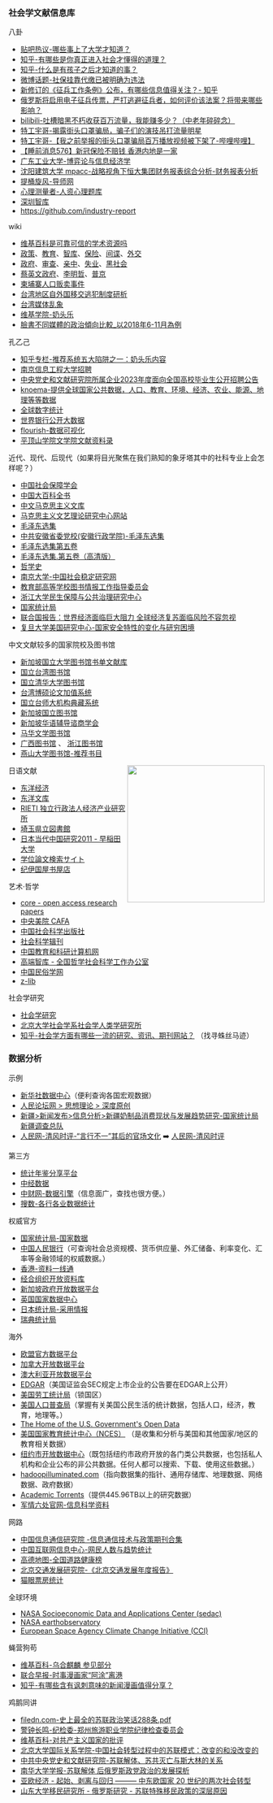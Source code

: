 <!-- **不断遭受社会毒打，面对与弗利萨之间的贫富差距、阶级分化、善弄欺诈的现实，呐喊觉醒成的超级赛亚人。让社会毒打来得更猛烈些吧！此时战斗力一亿五千万！龙珠Z！决战！那美克星！** -->

### 社会学文献信息库

八卦

* [贴吧热议-哪些事上了大学才知道？](https://tieba.baidu.com/hottopic/browse/hottopic?topic_id=13099934&topic_name=哪些事上了大学才知道？)
* [知乎-有哪些是你真正进入社会才懂得的道理？](https://www.zhihu.com/question/297880330/answers/updated)
* [知乎-什么是有孩子之后才知道的事？](https://www.zhihu.com/question/456245328)
* [微博话题-社保挂靠代缴已被明确为违法](https://s.weibo.com/weibo?q=社保挂靠代缴已被明确为违法)
* [新修订的《征兵工作条例》公布，有哪些信息值得关注？- 知乎](https://www.zhihu.com/question/595309486/answer/2982887636)
* [俄罗斯将启用电子征兵传票，严打逃避征兵者，如何评价该法案？将带来哪些影响？](https://www.zhihu.com/question/595107569)
* [bilibili-吐槽暗黑不朽收获百万流量，我能赚多少？（中老年碎碎念）](https://www.bilibili.com/video/BV1MT41177Du)
* [特工宇哥-揭露街头口罩骗局，骗子们的演技吊打流量明星](https://www.bilibili.com/video/BV16g4y1M7ce)
* [特工宇哥-【我之前举报的街头口罩骗局百万播放视频被下架了-哔哩哔哩】 ](https://b23.tv/c7BeAp3)
* [【睡前消息576】新冠保险不赔钱 香港内地是一家](https://www.bilibili.com/video/BV1QP411U75p)
* [广东工业大学-博弈论与信息经济学](https://xxjjx.gdut.edu.cn/jxkj.htm)
* [沈阳建筑大学 mpacc-战略视角下恒大集团财务报表综合分析-财务报表分析](http://mpacc.sjzu.edu.cn/info/1093/1433.htm)
* [提桶旋风-导师网](https://www.mysupervisor.org/)
* [心理测量者-人资心理题库](https://bluepload.unstable.life/8d3b5bw0.zip)
* [深圳智库](http://szzklm.sz.gov.cn)
* https://github.com/industry-report

wiki

* [维基百科是可靠可信的学术资源吗](https://news.sciencenet.cn/htmlnews/2018/1/401585.shtm)
* [政策](https://zh.wikipedia.org/wiki/政策)、[教育](https://zh.wikipedia.org/wiki/教育)、[智库](https://zh.wikipedia.org/wiki/智庫#中國大陸)、[保险](https://zh.wikipedia.org/wiki/保險)、[间谍](https://zh.wikipedia.org/wiki/间谍)、[外交](https://zh.wikipedia.org/wiki/外交)
* [政府](https://zh.wikipedia.org/wiki/政府)、[审查](https://zh.wikipedia.org/wiki/审查制度)、[亲中](https://zh.wikipedia.org/wiki/親中媒體)、[失业](https://zh.wikipedia.org/wiki/失業#对個人、家庭、社会和经济的影响)、[黑社会](https://zh.wikipedia.org/wiki/黑社會#在華人文化中)
* [蔡英文政府](https://zh.wikipedia.org/wiki/蔡英文政府)、[李明哲](https://zh.wikipedia.org/wiki/李明哲事件)、[普京](https://zh.wikipedia.org/zh-hans/弗拉基米尔·普京#俄日領土問題)
* [柬埔寨人口贩卖事件](https://zh.wikipedia.org/zh-hans/柬埔寨人口販賣事件#造成影響)
* [台湾地区自外国移交逃犯制度研析](https://core.ac.uk/reader/343508740)
* [台湾媒体乱象](https://zh.wikipedia.org/wiki/臺灣媒體亂象)
* [维基学院-奶头乐](https://zh.wikiversity.org/zh-hans/奶头乐)
* [臉書不同媒體的政治傾向比較_以2018年6-11月為例](https://rpubs.com/Anrison/491075)

孔乙己

* [知乎专栏-推荐系统五大陷阱之一：奶头乐内容](https://zhuanlan.zhihu.com/p/481595580)
* [南京信息工程大学招聘](https://web.archive.org/web/20230425025024/https://rsc.nuist.edu.cn/2021/0419/c1097a175200/page.htm)
* [中央党史和文献研究院所属企业2023年度面向全国高校毕业生公开招聘公告](https://web.archive.org/web/20230425025725/http://www.mohrss.gov.cn/SYrlzyhshbzb/fwyd/SYkaoshizhaopin/zyhgjjgsydwgkzp/zpgg/202303/t20230308_496444.html)
* [knoema-提供全球国家公共数据，人口、教育、环境、经济、农业、能源、地理等等数据](https://cn.knoema.com/atlas)
* [全球数字统计](https://www.worldometers.info/cn/)
* [世界银行公开大数据](https://data.worldbank.org.cn/indicator?tab=all)
* [flourish-数据可视化](https://flourish.studio/examples/)
* [平顶山学院文学院文献资料录](https://wxy.pdsu.edu.cn/wxzl/xszy.htm)

近代、现代、后现代（如果将目光聚焦在我们熟知的象牙塔其中的社科专业上会怎样呢？）

* [中国社会保障学会](https://www.caoss.org.cn)
* [中国大百科全书](https://www.zgbk.com/ecph/words?SiteID=1&ID=110049&SubID=99529)
* [中文马克思主义文库](https://www.marxists.org/chinese/index.html)
* [马克思主义文艺理论研究中心网站](https://www.scumlt.cn)
* [毛泽东选集](https://www.marxists.org/chinese/maozedong/index.htm)
* [中共安徽省委党校(安徽行政学院)-毛泽东选集](http://www.ahdx.gov.cn/defaultroot/upload/html/20160317185242833.pdf)
* [毛泽东选集第五卷](https://it.scribd.com/document/23823142/毛泽东选集-第五卷-1967版#)
* [毛泽东选集.第五卷（高清版）](https://bluepload.unstable.life/selif/cp859q20.pdf)
* [哲学史](http://www.zhexueshi.com/paper/204)
* [南京大学-中国社会稳定研究网](https://shwd.nju.edu.cn/_upload/article/files/9b/b2/fdb11c28450a94cc7e8d4ea58880/81fc25d5-8ca0-450d-b4aa-052e40400656.pdf)
* [教育部高等学校图书情报工作指导委员会](http://www.scal.edu.cn)
* [浙江大学民生保障与公共治理研究中心](http://www.swg.zju.edu.cn/2022/1007/c17322a2643713/page.htm)
* <a href="https://data.stats.gov.cn/easyquery.htm?cn=C01" target="_blank">国家统计局</a>
* [联合国报告：世界经济面临巨大阻力 全球经济复苏面临风险不容忽视 ](https://news.un.org/zh/story/2022/01/1097462#:~:text=今天发布的%20联合国%20《2022年世界经济形势与展望》报告表示，由于新一轮,2019冠状病毒病%20疫情，劳动力市场挑战不断，供应链问题得不到解决，加上通胀压力增加，全球经济复苏正面临巨大的阻力%E3%80%82%20报告预测，继2021年经济增长5.5%25后，2022年全球产值预计将仅增长4.0%25，2023年将增长3.5%25%E3%80%82%20此前两天世界银行发布的《全球经济展望》报告同样预计全球经济增长将显著放缓，它所预测的2022年经济增长为4.1%25，2023年为3.2%25%E3%80%82)
* [复旦大学美国研究中心-国家安全特性的变化与研穷困境](http://www.cas.fudan.edu.cn/picture/1558.pdf)


中文文献较多的国家院校及图书馆

* [新加坡国立大学图书馆书单文献库](https://libguides.nus.edu.sg/chineseeresources/theses)
* [国立台湾图书馆](https://www.ntl.edu.tw/mp.asp?mp=1)
* [国立清华大学图书馆](https://www.lib.nthu.edu.tw)
* [台湾博硕论文加值系统](https://ndltd.ncl.edu.tw/cgi-bin/gs32/gsweb.cgi/login?o=dwebmge)
* [国立台师大机构典藏系统](http://rportal.lib.ntnu.edu.tw/home)
* [新加坡国立图书馆](https://eresources.nlb.gov.sg/Main)
* [新加坡华语辅导谘商学会](http://www.ccss.sg/?page_id=77)
* [马华文学图书馆](http://www.mcldl.com)
* [广西图书馆](http://www.gxlib.org.cn) 、 [浙江图书馆](https://www.zjlib.cn)
* [燕山大学图书馆-推荐书目](http://library.ysu.edu.cn/content.aspx?id=1915&caid=2)


<a><img align="right" src="https://fastly.jsdelivr.net/gh/hoochanlon/w3-goto-world/W3UnitTest/syr.png" width="270 " height="270" /></a>

日语文献

* [东洋经济](https://toyokeizai.net/articles/-/648098?page=3)
* [东洋文库](https://toyo-bunko.repo.nii.ac.jp)
* [RIETI 独立行政法人经济产业研究所](https://www.rieti.go.jp/users/china-tr/jp/ssqs/220202ssqs.html)
* [埼玉県立図書館](https://www.lib.pref.saitama.jp/reference/hint/cat/link-site.html)
* [日本当代中国研究2011 - 早稲田大学](https://www.waseda.jp/prj-wiccs/wp/wp-content/uploads/2011/07/jscc2011.pdf)
* [学位論文検索サイト](https://www.asahi-net.or.jp/~gb4k-ktr/phd.htm)
* [纪伊国屋书屋店](https://www.kinokuniya.co.jp)


艺术·哲学

* [core - open access research papers](https://core.ac.uk)
* [中央美院 CAFA](https://www.cafa.com.cn/cn/opinions/article/details/8330014)
* [中国社会科学出版社](http://www.csspw.com.cn/booksdetail_15923_2055508_0.jhtml)
* [社会科学辑刊](http://www.shkxjk.com/CN/abstract/abstract2110.shtml)
* [中国教育和科研计算机网](https://www.edu.cn/edu/zong_he/zong_he/200603/t20060323_128610.shtml)
* [高端智库 - 全国哲学社会科学工作办公室](http://www.nopss.gov.cn/GB/373410/index.html)
* [中国民俗学网](https://www.chinafolklore.org/web/index.php?NewsID=16688)
* [z-lib](https://singlelogin.me)

社会学研究

* [社会学研究](http://shxyj.ajcass.org)
* [北京大学社会学系社会学人类学研究所](http://www.shehui.pku.edu.cn/rwpz/index.aspx?nodeid=301)
* [知乎-社会学方面有哪些一流的研究、资讯、期刊网站？](https://www.zhihu.com/question/20815654) （找寻蛛丝马迹）

### 数据分析

示例

* [新华社数据中心](https://www.cnfin.com/data/macro-data/index.html)（便利查询各国宏观数据）
* [人民论坛网 > 思想理论 > 深度原创](http://www.rmlt.com.cn/idea/yuanchuang/)
* [新疆>新闻发布>信息分析>新疆奶制品消费现状与发展趋势研究-国家统计局新疆调查总队](http://xjzd.stats.gov.cn/xwfb/xxfx/201009/t20100915_3698.html)
* [人民网-清风时评-“言行不一”其后的官场文化](http://cpc.people.com.cn/n/2015/0109/c371963-26358276.html) ➡️ [人民网-清风时评](http://theory.people.com.cn/GB/409498/)

第三方

* [统计年鉴分享平台](https://www.yearbookchina.com)
* [中经数据](http://ceidata.cei.cn)
* [中财网-数据引擎](https://data.cfi.cn/cfidata.aspx)（信息面广，查找也很方便。）
* [搜数-各行各业数据统计](http://www.soshoo.com/index.do)

权威官方

* [国家统计局-国家数据](https://data.stats.gov.cn)
* [中国人民银行](http://www.pbc.gov.cn)（可查询社会总资规模、货币供应量、外汇储备、利率变化、汇率等金融领域的权威数据。）
* [香港-资料一线通](https://data.gov.hk/sc/)
* [经合组织开放资料库](https://data.oecd.org)
* [新加坡政府开放数据平台](https://data.gov.sg)
* [英国国家数据中心](https://www.data.gov.uk)
* [日本统计局-采用情报](https://www.stat.go.jp)
* [瑞典统计局](https://www.scb.se/en/)

海外

* [欧盟官方数据平台](https://data.europa.eu/en)
* [加拿大开放数据平台](https://open.canada.ca/en/open-data)
* [澳大利亚开放数据平台](https://data.gov.au)
* [EDGAR](https://www.sec.gov/)（美国证监会SEC规定上市企业的公告要在EDGAR上公开）
* [美国劳工统计局](https://www.bls.gov)（锁国区）
* [美国人口普查局](https://www.census.gov)（掌握有关美国公民生活的统计数据，包括人口，经济，教育，地理等。）
* [The Home of the U.S. Government's Open Data](https://data.gov)
* [美国国家教育统计中心（NCES）](https://nces.ed.gov) （是收集和分析与美国和其他国家/地区的教育相关数据）
* [纽约市开放数据中心](https://opendata.cityofnewyork.us)（既包括纽约市政府开放的各门类公共数据，也包括私人机构和企业公布的非公共数据。任何人都可以搜索、下载、使用这些数据。）
* [hadoopilluminated.com](http://hadoopilluminated.com/hadoop_illuminated/Public_Bigdata_Sets.html)（指向数据集的指针、通用存储库、地理数据、网络数据、政府数据）
* [Academic Torrents](https://academictorrents.com/)（提供445.96TB以上的研究数据）
* [军情六处官网-信息科学资料](https://www.sis.gov.uk/science-and-technology.html)

网路

* [中国信息通信研究院 -信息通信技术与政策期刊合集](http://ictp.caict.ac.cn/CN/2096-5931/home.shtml)
* [中国互联网信息中心-网民人数与趋势统计](https://www.cnnic.net.cn)
* [高德地图-全国道路健康榜](https://report.amap.com/diagnosis/index.do)
* [北京交通发展研究院-《北京交通发展年度报告》](https://www.bjtrc.org.cn/List/index/cid/7.html)
* [猫眼票房统计](http://pf.st.maoyan.com/dashboard)

全球环境

* [NASA Socioeconomic Data and Applications Center (sedac)](https://sedac.ciesin.columbia.edu/)
* [NASA earthobservatory](https://earthobservatory.nasa.gov)
* [European Space Agency Climate Change Initiative (CCI)](https://climate.esa.int/en/odp/#/dashboard)

蝇营狗苟

* [维基百科-乌合麒麟 参见部分](https://zh.wikipedia.org/wiki/乌合麒麟)
* [联合早报-时事漫画家“阿涂”离港](https://www.kzaobao.com/bolg/20220426/115680.html)
* [知乎-有哪些含有讽刺意味的新闻漫画值得分享？](https://www.zhihu.com/question/20618553)

鸡鹅同讲

* [filedn.com-史上最全的苏联政治笑话288条.pdf](https://filedn.com/lhGMSiorWHSfUFDBy7DmqTk/史上最全的苏联政治笑话288条.pdf)
* [警钟长鸣-纪检委-郑州旅游职业学院纪律检查委员会](https://www.zztrc.edu.cn/jjw/jzzm.htm)
* [维基百科-对共产主义国家的批评](https://zh.wikipedia.org/wiki/对共产主义国家的批评)
* [北京大学国际关系学院-中国社会转型过程中的苏联模式：改变的和没改变的](https://www.sis.pku.edu.cn/teachers/kongfanjun/kongfanjun_doc/1310888.htm)
* [中共中央党史和文献研究院-苏联解体、苏共灭亡与斯大林的关系](https://www.dswxyjy.org.cn/n1/2019/0617/c427165-31157808.html)
* [南华大学学报-苏联解体 后俄罗斯政党政治的发展探析](http://nhqks.cnjournals.com/sk/ch/reader/download_pdf_file.aspx?journal_id=nhdxxbsk&file_name=75DC495BE19E81626DF8D3DBFD696324F1CE477D6385F4942A3050C9588C8915BF94A23992CFB522ADA2AE9E17572551E6A6DDA5D8C483B6826FBA137089EBA6&open_type=self&file_no=20090404)
* [亚欧经济 - 起始、剥离与回归 ——— 中东欧国家 20 世纪的两次社会转型](http://www.oyjj-oys.org/UploadFile/Issue/ikdfjh4f.pdf)
* [山东大学移民研究所 - 俄罗斯研究 - 苏联特殊移民政策的深层原因](http://www.ims.sdu.edu.cn/__local/1/1B/8B/AEB869AE53A59B3699A23E659A2_2268513C_79F74.pdf)























































